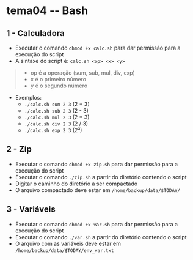 # tema04 -- Bash

## 1 - Calculadora

- Executar o comando `chmod +x calc.sh` para dar permissão para a execução do script
- A sintaxe do script é: `calc.sh <op> <x> <y>`

> - op é a operação (sum, sub, mul, div, exp)
> - x é o primeiro número
> - y é o segundo número

- Exemplos:
  - `./calc.sh sum 2 3` (2 + 3)
  - `./calc.sh sub 2 3` (2 - 3)
  - `./calc.sh mul 2 3` (2 \* 3)
  - `./calc.sh div 2 3` (2 / 3)
  - `./calc.sh exp 2 3` (2³)

## 2 - Zip

- Executar o comando `chmod +x zip.sh` para dar permissão para a execução do script
- Executar o comando `./zip.sh` a partir do diretório contendo o script
- Digitar o caminho do diretório a ser compactado
- O arquivo compactado deve estar em `/home/backup/data/$TODAY/`

## 3 - Variáveis

- Executar o comando `chmod +x var.sh` para dar permissão para a execução do script
- Executar o comando `./var.sh` a partir do diretório contendo o script
- O arquivo com as variáveis deve estar em `/home/backup/data/$TODAY/env_var.txt`
